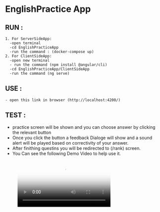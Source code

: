 # EnglishPractice App

## RUN : 
    1. For ServerSideApp:
      -open terminal
      -cd EnglishPracticeApp
      -run the command : (docker-compose up)
    2. For ClientSideApp:
      -open new terminal
      - run the command (npm install @angular/cli)
      -cd EnglishPracticeApp/ClientSideApp
      -run the command (ng serve)
## USE : 
    - open this link in browser (http://localhost:4200/)
    
## TEST :
  - practice screen will be shown and you can choose answer by clicking the relevant button
  - Once you click the button a feedback Dialoge will show and a sound alert will be played based on correctivity of your answer.
  - After finithing questins you will be redirected to (/rank) screen.
  - You Can see the following Demo Video to help use it.
  
  <figure class="video_container">
  <video controls="true" allowfullscreen="true" poster="https://github.com/hadeelsameh/EnglishPracticeApp/blob/main/TestResults/practiceView-progressBar.PNGg">
    <source src="https://drive.google.com/file/d/1KMAaKO4jjoQRB2jRmSdIa-RHSLbORwUC/view?usp=sharing" type="video/mp4">
  </video>
</figure>
